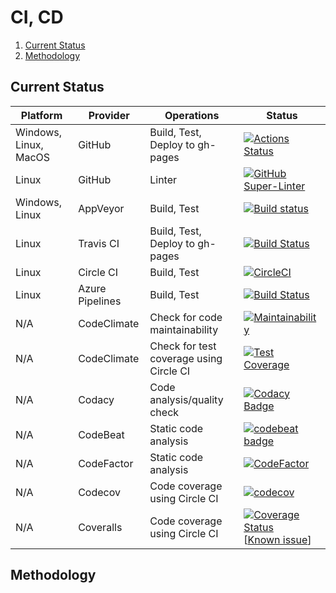 # CI, CD

1. [Current Status](#current-status)
2. [Methodology](#methodology)

## Current Status

| Platform              | Provider        | Operations                              | Status                                                                                                                                                                                                                                                                                                                                       |
| --------------------- | --------------- | --------------------------------------- | -------------------------------------------------------------------------------------------------------------------------------------------------------------------------------------------------------------------------------------------------------------------------------------------------------------------------------------------- |
| Windows, Linux, MacOS | GitHub          | Build, Test, Deploy to gh-pages         | [![Actions Status](https://github.com/computer-science-engineering/learning-computer-science/workflows/build-test/badge.svg)](https://github.com/computer-science-engineering/learning-computer-science/actions)                                                                                                                             |
| Linux                 | GitHub          | Linter                                  | [![GitHub Super-Linter](https://github.com/computer-science-engineering/learning-computer-science/workflows/Lint%20Code%20Base/badge.svg)](https://github.com/computer-science-engineering/learning-computer-science/actions)                                                                                                                |
| Windows, Linux        | AppVeyor        | Build, Test                             | [![Build status](https://ci.appveyor.com/api/projects/status/uvjam91rdx7f2kdo?svg=true)](https://ci.appveyor.com/project/manastalukdar/learning-computer-science)                                                                                                                                                                            |
| Linux                 | Travis CI       | Build, Test, Deploy to gh-pages         | [![Build Status](https://travis-ci.org/computer-science-engineering/learning-computer-science.svg?branch=main)](https://travis-ci.com/computer-science-engineering/learning-computer-science)                                                                                                                                                |
| Linux                 | Circle CI       | Build, Test                             | [![CircleCI](https://circleci.com/gh/computer-science-engineering/learning-computer-science/tree/main.svg?style=svg)](https://circleci.com/gh/computer-science-engineering/learning-computer-science/tree/main)                                                                                                                              |
| Linux                 | Azure Pipelines | Build, Test                             | [![Build Status](https://dev.azure.com/manas0111/computer-science-engineering/_apis/build/status/computer-science-engineering.learning-computer-science?branchName=refs%2Fpull%2F114%2Fmerge)](https://dev.azure.com/manas0111/computer-science-engineering/_build/latest?definitionId=1&branchName=refs%2Fpull%2F114%2Fmerge)                                                                                                                              |
| N/A                   | CodeClimate     | Check for code maintainability          | [![Maintainability](https://api.codeclimate.com/v1/badges/2e2bfc548d29f566051a/maintainability)](https://codeclimate.com/github/computer-science-engineering/learning-computer-science/maintainability)                                                                                                                                      |
| N/A                   | CodeClimate     | Check for test coverage using Circle CI | [![Test Coverage](https://api.codeclimate.com/v1/badges/2e2bfc548d29f566051a/test_coverage)](https://codeclimate.com/github/computer-science-engineering/learning-computer-science/test_coverage)                                                                                                                                            |
| N/A                   | Codacy          | Code analysis/quality check             | [![Codacy Badge](https://app.codacy.com/project/badge/Grade/b10299a64e704411ba321229fcad3e04)](https://www.codacy.com/gh/computer-science-engineering/learning-computer-science/dashboard?utm_source=github.com&amp;utm_medium=referral&amp;utm_content=computer-science-engineering/learning-computer-science&amp;utm_campaign=Badge_Grade) |
| N/A                   | CodeBeat        | Static code analysis                    | [![codebeat badge](https://codebeat.co/badges/29ea0010-206a-433c-813d-55eba8e9edaf)](https://codebeat.co/projects/github-com-computer-science-engineering-learning-computer-science-main)                                                                                                                                                    |
| N/A                   | CodeFactor      | Static code analysis                    | [![CodeFactor](https://www.codefactor.io/repository/github/computer-science-engineering/learning-computer-science/badge)](https://www.codefactor.io/repository/github/computer-science-engineering/learning-computer-science)                                                                                                                |
| N/A                   | Codecov         | Code coverage using Circle CI           | [![codecov](https://codecov.io/gh/computer-science-engineering/learning-computer-science/branch/main/graph/badge.svg?token=IN47ioiCTU)](undefined)                                                                                                                                                                                           |
| N/A                   | Coveralls       | Code coverage using Circle CI           | [![Coverage Status](https://coveralls.io/repos/github/computer-science-engineering/learning-computer-science/badge.svg?branch=main)](https://coveralls.io/github/computer-science-engineering/learning-computer-science?branch=main) [[Known issue](https://github.com/computer-science-engineering/learning-computer-science/issues/35)]    |

## Methodology
